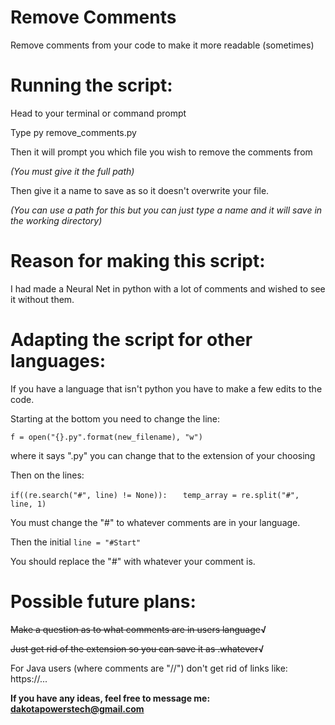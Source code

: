 # Remove Comments

Remove comments from your code to make it more readable (sometimes)

# Running the script:

Head to your terminal or command prompt

Type py remove_comments.py

Then it will prompt you which file you wish to remove the comments from

_(You must give it the full path)_

Then give it a name to save as so it doesn't overwrite your file.

_(You can use a path for this but you can just type a name and it will save in the working directory)_

# Reason for making this script:

I had made a Neural Net in python with a lot of comments and wished to see it without them.

# Adapting the script for other languages:

If you have a language that isn't python you have to make a few edits to the code.

Starting at the bottom you need to change the line:

``` f = open("{}.py".format(new_filename), "w") ```

where it says ".py" you can change that to the extension of your choosing

Then on the lines:

```if((re.search("#", line) != None)): ```
```  temp_array = re.split("#", line, 1)``` 

You must change the "#" to whatever comments are in your language.

Then the initial
``` line = "#Start" ```

You should replace the "#" with whatever your comment is.

# Possible future plans:

~~Make a question as to what comments are in users language~~**√**

~~Just get rid of the extension so you can save it as .whatever~~**√**

For Java users (where comments are "//") don't get rid of links like: https://...

**If you have any ideas, feel free to message me: dakotapowerstech@gmail.com**
    
